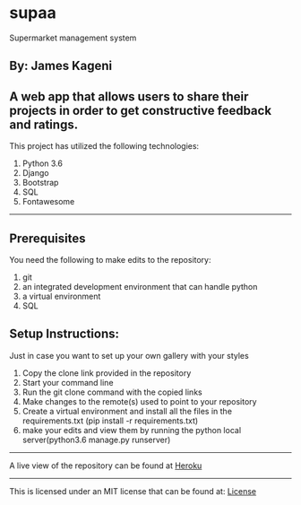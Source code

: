 # supaa
Supermarket management system

By: James Kageni
---
A web app that allows users to share their projects in order to get constructive feedback and ratings.
---
This project has utilized the following technologies:
1. Python 3.6
2. Django
3. Bootstrap
4. SQL
5. Fontawesome

---
## Prerequisites
You need the following to make edits to the repository:
1. git
2. an integrated development environment that can handle python
3. a virtual environment
4. SQL


## Setup Instructions:
Just in case you want to set up your own gallery with your styles
  1. Copy the clone link provided in the repository
  2. Start your command line
  3. Run the git clone command with the copied links
  4. Make changes to the remote(s) used to point to your repository
  5. Create a virtual environment and install all the files in the requirements.txt (pip install -r requirements.txt)
  7. make your edits and view them by running the python local server(python3.6 manage.py runserver)
  
  ---
  
  A live view of the repository can be found at [Heroku](https://rank-n-file.herokuapp.com/)
___
This is licensed under an MIT license that can be found at: [License](LICENSE)
